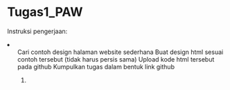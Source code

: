 ﻿# Tugas1_PAW

Instruksi pengerjaan:
<li>
  <ol>
    Cari contoh design halaman website sederhana
    Buat design html sesuai contoh tersebut (tidak harus persis sama)
    Upload kode html tersebut pada github
    Kumpulkan tugas dalam bentuk link github
  <ol/>
<li/>
